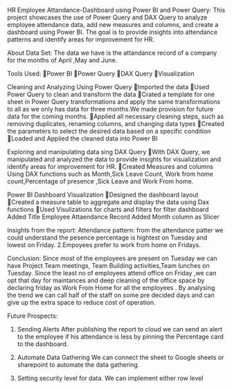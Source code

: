 HR Employee Attandance-Dashboard using Power BI and Power Query:
This project showcases the use of Power Query and DAX Query to analyze employee attendance data, add new measures and columns, and create a dashboard using Power BI. The goal is to provide insights into attendance patterns and identify areas for improvement for HR.

About Data Set:
The data we have is the attandance record of a company for the months of April ,May and June.

Tools Used:
Power BI
Power Query
DAX Query
Visualization

Cleaning and Analyzing Using Power Query
Imported the data 
Used Power Query to clean and transform the data
Crated a template for one sheet in Power Query transformations and apply the same transformations to all as we only has data for three months.We made provision for future data for the coming months.
Applied all necessary cleaning steps, such as removing duplicates, renaming columns, and changing data types
Created the parameters to select the desired data based on a specific condition
Loaded and Applied the cleaned data into Power BI

Exploring and manipulating data sing DAX Query
With DAX Query, we manipulated and analyzed the data to provide insights for visualization and identify areas for improvement for HR.
Created Measures and columns Using DAX functions such as Month,Sick Leave Count, Work from home count,Percentage of presence ,Sick Leave and Work From home.

Power BI Dashboard Visualization
Designed the dashboard layout
Created a measure table to aggregate and display the data using Dax functions
Used Visulizations for charts and filters for filter dashboard
Added Title  Employee Attaendance Record
Added  Month column as Slicer


Insights from the report:
Attendance pattern: from the attendance patter we could understand the pesence percentage is hightest on Tuesday and lowest on Friday.
2.Empoyees prefer to work from home on Fridays.

Conclusion:
Since most of the employees are present on Tuesday we can have Project Team meetings, Team Building activities,Team lunches on Tuesday.
Since the least no of employees attend office on Friday ,we can opt that day for maintances and deep cleaning of the office space by declaring friday as Work From Home for all the employees .
By analysing the trend we can call half of the staff on some pre decided days  and can give up the extra space to reduce cost of operation.

Future Prospects:
1. Sending Alerts
After publishing the report to cloud we can send an alert to the employee if his attendance is less by pinning the Percentage card to the dashboard.

2. Automate Data Gathering
We can connect the sheet to Google sheets or sharepoint to automate the data gathering.

3. Setting security level for data.
We can implement either row level

